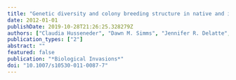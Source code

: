 ```yaml
---
title: "Genetic diversity and colony breeding structure in native and introduced ranges of the Formosan subterranean termite, Coptotermes formosanus"
date: 2012-01-01
publishDate: 2019-10-28T21:26:25.328279Z
authors: ["Claudia Husseneder", "Dawn M. Simms", "Jennifer R. Delatte", "Changlu Wang", "J. Kenneth Grace", "Edward L. Vargo"]
publication_types: ["2"]
abstract: ""
featured: false
publication: "*Biological Invasions*"
doi: "10.1007/s10530-011-0087-7"
---
```


